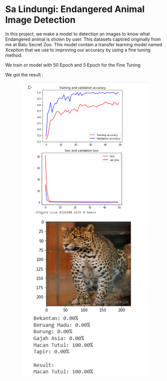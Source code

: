 # Sa Lindungi: Endangered Animal Image Detection

In this project, we make a model to detection an images to know what Endangered animal is shown by user. This datasets captired originally from me at Batu Secret Zoo. This model contain a transfer learning model named Xception that we use to improving our accuracy by using a fine tuning method.

We train or model with 50 Epoch and 5 Epoch for the Fine Tuning

We got the result :
<p align="center">
  <img align="center" width="400" src="Animal Detection Project/result/graph1.png" />
  <br/>
  <img align="center" width="400" src="Animal Detection Project/result/resullt1.png" />
</p>
